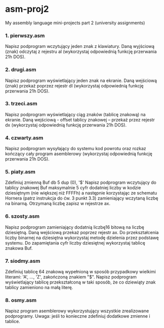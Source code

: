 # asm-proj2
My assembly language mini-projects part 2 (university assignments)
### 1. pierwszy.asm
Napisz podprogram wczytujący jeden znak z klawiatury. Daną wyjściową (znak) odczytaj z rejestru al
 (wykorzystaj odpowiednią funkcję przerwania 21h DOS).
### 2. drugi.asm
Napisz podprogram wyświetlający jeden znak na ekranie. Daną wejściową (znak) przekaż poprzez rejestr dl
 (wykorzystaj odpowiednią funkcję przerwania 21h DOS). 
### 3. trzeci.asm
Napisz podprogram wyświetlający ciąg znaków (tablicę znakową) na ekranie. Daną wejściową - offset tablicy znakowej – przekaż przez rejestr dx (wykorzystaj odpowiednią funkcję 
 przerwania 21h DOS). 
### 4. czwarty.asm
Napisz podprogram wysyłający do systemu kod powrotu oraz rozkaz kończący cały program
 asemblerowy (wykorzystaj odpowiednią funkcję przerwania 21h DOS).
### 5. piaty.asm
Zdefiniuj zmienną
 Buf db 5 dup (0), '$'
 Napisz podprogram wczytujący do tablicy znakowej Buf maksymalnie 5 cyfr dodatniej liczby w kodzie 
 dziesiętnym (nie większej niż FFFFh) a następnie korzystając ze schematu Hornera (patrz instrukcja do ćw. 3
 punkt 3.3) zamieniający wczytaną liczbę na binarną. Otrzymaną liczbę zapisz w rejestrze ax.
### 6. szosty.asm
Napisz podprogram zamieniający dodatnią liczbę16 bitową na liczbę dziesiętną. Daną wejściową przekaż
 poprzez rejestr ax. Do przekształcenia liczby binarnej na dziesiętna wykorzystaj metodę dzielenia przez 
 podstawę systemu. Do zapamiętania cyfr liczby dziesiętnej wykorzystaj tablicę znakowa Buf.
### 7. siodmy.asm
Zdefiniuj tablicę 64 znakową wypełnioną w sposób przypadkowy wielkimi literami: 'A', …, 'Z',
 zakończoną znakiem "$".
 Napisz podprogram wyświetlający tablicę przekształconą w taki sposób, że co dziewiąty znak tablicy
 zamieniono na małą literę. 
### 8. osmy.asm
Napisz program asemblerowy wykorzystujący wszystkie zrealizowane podprogramy.
Uwaga: jeśli to konieczne zdefiniuj dodatkowe zmienne i tablice.
